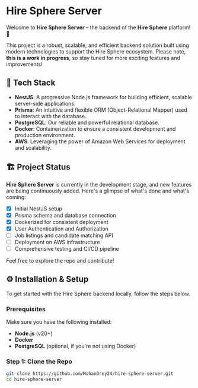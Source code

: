 # Hire Sphere Server

Welcome to **Hire Sphere Server** – the backend of the **Hire Sphere** platform! 🎉

This project is a robust, scalable, and efficient backend solution built using modern technologies to support the Hire Sphere ecosystem. Please note, **this is a work in progress**, so stay tuned for more exciting features and improvements!

## 🚀 Tech Stack

- **NestJS**: A progressive Node.js framework for building efficient, scalable server-side applications.
- **Prisma**: An intuitive and flexible ORM (Object-Relational Mapper) used to interact with the database.
- **PostgreSQL**: Our reliable and powerful relational database.
- **Docker**: Containerization to ensure a consistent development and production environment.
- **AWS**: Leveraging the power of Amazon Web Services for deployment and scalability.

## 🏗️ Project Status

**Hire Sphere Server** is currently in the development stage, and new features are being continuously added. Here's a glimpse of what's done and what's coming:

- [x] Initial NestJS setup
- [x] Prisma schema and database connection
- [x] Dockerized for consistent deployment
- [x] User Authentication and Authorization
- [ ] Job listings and candidate matching API
- [ ] Deployment on AWS infrastructure
- [ ] Comprehensive testing and CI/CD pipeline

Feel free to explore the repo and contribute!

## ⚙️ Installation & Setup

To get started with the Hire Sphere backend locally, follow the steps below.

### Prerequisites

Make sure you have the following installed:

- **Node.js** (v20+)
- **Docker**
- **PostgreSQL** (optional, if you're not using Docker)

### Step 1: Clone the Repo

```bash
git clone https://github.com/MohanDrey24/hire-sphere-server.git
cd hire-sphere-server
